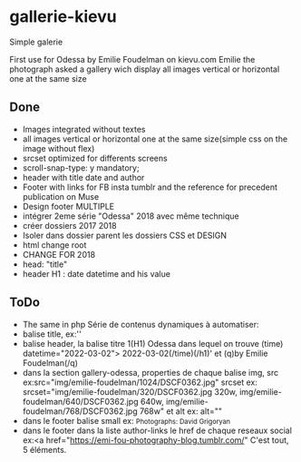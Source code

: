 # gallerie-kievu
Simple galerie

First use for Odessa by Emilie Foudelman on kievu.com
Emilie the photograph asked a gallery wich display all images vertical or horizontal one at the same size
## Done
* Images integrated without textes 
* all images vertical or horizontal one at the same size(simple css on the image without flex)
* srcset optimized for differents screens
* scroll-snap-type: y mandatory;
* header with title date and author
* Footer with links for FB insta tumblr and the reference for precedent publication on Muse
* Design footer
MULTIPLE
* intégrer 2eme série "Odessa" 2018 avec même technique
* créer dossiers 2017 2018
* Isoler dans dossier parent les dossiers CSS et DESIGN
* html change root
* CHANGE FOR 2018
* head: "title"
* header  H1 : date datetime and his value
## ToDo
* The same in php
Série de contenus dynamiques à automatiser:
* balise title, ex:'<title>Odessa 2022-03-02</title>'
* balise header, la balise titre 1(H1) Odessa dans lequel on trouve (time) datetime="2022-03-02"> 2022-03-02(/time)(/h1)'
                et  (q)by Emilie Foudelman(/q)
* dans la section gallery-odessa, properties de chaque balise img, src ex:src="img/emilie-foudelman/1024/DSCF0362.jpg"                                                                  srcset ex:
srcset="img/emilie-foudelman/320/DSCF0362.jpg 320w,
        img/emilie-foudelman/640/DSCF0362.jpg 640w,
        img/emilie-foudelman/768/DSCF0362.jpg 768w"
et alt  ex:
alt=""
* dans le footer balise small ex: <small>Photographs: David Grigoryan</small>
* dans le footer dans la liste author-links le href de chaque reseaux social ex:<a href="https://emi-fou-photography-blog.tumblr.com/"
C'est tout, 5 éléments.
